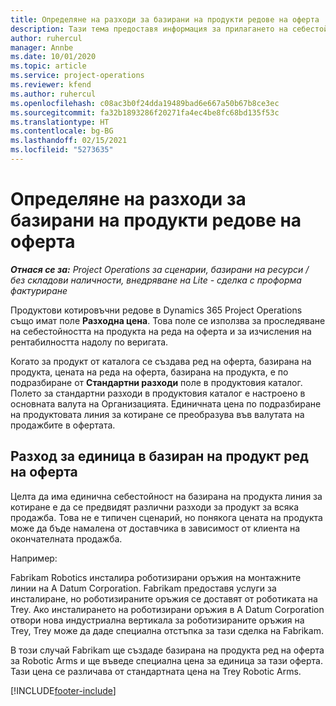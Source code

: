 ```yaml
---
title: Определяне на разходи за базирани на продукти редове на оферта
description: Тази тема предоставя информация за прилагането на себестойност към базиран на проект ред на оферта.
author: ruhercul
manager: Annbe
ms.date: 10/01/2020
ms.topic: article
ms.service: project-operations
ms.reviewer: kfend
ms.author: ruhercul
ms.openlocfilehash: c08ac3b0f24dda19489bad6e667a50b67b8ce3ec
ms.sourcegitcommit: fa32b1893286f20271fa4ec4be8fc68bd135f53c
ms.translationtype: HT
ms.contentlocale: bg-BG
ms.lasthandoff: 02/15/2021
ms.locfileid: "5273635"
---
```

# <a name="costing-product-based-quote-lines"></a>Определяне на разходи за базирани на продукти редове на оферта

_**Отнася се за:** Project Operations за сценарии, базирани на ресурси / без складови наличности, внедряване на Lite - сделка с проформа фактуриране_


Продуктови котировъчни редове в Dynamics 365 Project Operations също имат поле **Разходна цена**. Това поле се използва за проследяване на себестойността на продукта на реда на оферта и за изчисления на рентабилността надолу по веригата.

Когато за продукт от каталога се създава ред на оферта, базирана на продукта, цената на реда на оферта, базирана на продукта, е по подразбиране от **Стандартни разходи** поле в продуктовия каталог. Полето за стандартни разходи в продуктовия каталог е настроено в основната валута на Организацията. Единичната цена по подразбиране на продуктовата линия за котиране се преобразува във валутата на продажбите в офертата.

## <a name="unit-cost-on-a-product-based-quote-line"></a>Разход за единица в базиран на продукт ред на оферта

Целта да има единична себестойност на базирана на продукта линия за котиране е да се предвидят различни разходи за продукт за всяка продажба. Това не е типичен сценарий, но понякога цената на продукта може да бъде намалена от доставчика в зависимост от клиента на окончателната продажба.

Например:

Fabrikam Robotics инсталира роботизирани оръжия на монтажните линии на A Datum Corporation. Fabrikam предоставя услуги за инсталиране, но роботизираните оръжия се доставят от роботиката на Trey. Ако инсталирането на роботизирани оръжия в A Datum Corporation отвори нова индустриална вертикала за роботизираните оръжия на Trey, Trey може да даде специална отстъпка за тази сделка на Fabrikam.

В този случай Fabrikam ще създаде базирана на продукта ред на оферта за Robotic Arms и ще въведе специална цена за единица за тази оферта. Тази цена се различава от стандартната цена на Trey Robotic Arms.


[!INCLUDE[footer-include](../../includes/footer-banner.md)]